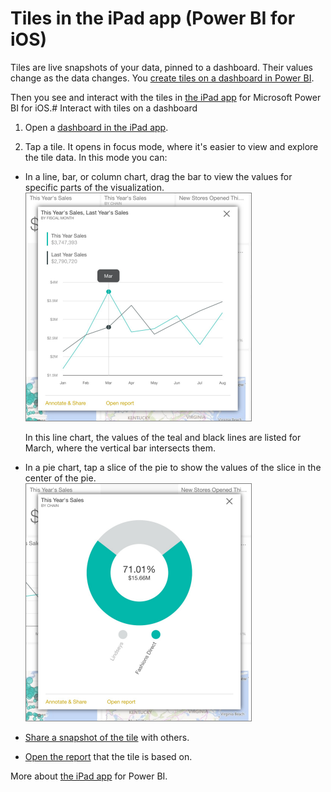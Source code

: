 ﻿<properties 
   pageTitle="Tiles in the iPad app (Power BI for iOS)"
   description="Tiles in the iPad app (Power BI for iOS)"
   services="powerbi" 
   documentationCenter="" 
   authors="maggiesMSFT" 
   manager="mblythe" 
   editor=""
   tags=""/>
 
<tags
   ms.service="powerbi"
   ms.devlang="NA"
   ms.topic="article"
   ms.tgt_pltfrm="NA"
   ms.workload="powerbi"
   ms.date="10/15/2015"
   ms.author="maggies"/>

# Tiles in the iPad app (Power BI for iOS)  

Tiles are live snapshots of your data, pinned to a dashboard. Their values change as the data changes. You [create tiles on a dashboard in Power BI](powerbi-service-dashboard-tiles.md).

Then you see and interact with the tiles in [the iPad app](http://go.microsoft.com/fwlink/?LinkId=522062) for Microsoft Power BI for iOS.# Interact with tiles on a dashboard

1.  Open a [dashboard in the iPad app](powerbi-mobile-dashboards-on-the-ipad-app.md).

2.  Tap a tile. It opens in focus mode, where it's easier to view and explore the tile data. In this mode you can:

-   In a line, bar, or column chart, drag the bar to view the values for specific parts of the visualization.  
    ![](media/powerbi-mobile-tiles-in-the-ipad-app/PBI_iPad_LineTile.png)

    In this line chart, the values of the teal and black lines are listed for March, where the vertical bar intersects them.

-   In a pie chart, tap a slice of the pie to show the values of the slice in the center of the pie.  
    ![](media/powerbi-mobile-tiles-in-the-ipad-app/PBI_iPad_PieTile.png)

-   [Share a snapshot of the tile](powerbi-mobile-share-dashboards-from-the-ipad-app.md) with others.

-   [Open the report](powerbi-mobile-reports-on-the-ipad-app.md) that the tile is based on.

More about [the iPad app](powerbi-mobile-iphone-app-get-started.md) for Power BI.